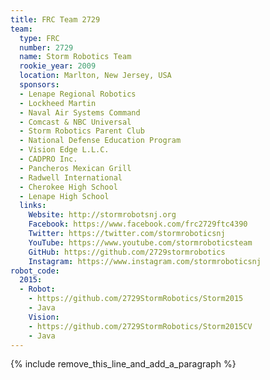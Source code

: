 ```yaml
---
title: FRC Team 2729
team:
  type: FRC
  number: 2729
  name: Storm Robotics Team
  rookie_year: 2009
  location: Marlton, New Jersey, USA
  sponsors:
  - Lenape Regional Robotics
  - Lockheed Martin
  - Naval Air Systems Command
  - Comcast & NBC Universal
  - Storm Robotics Parent Club
  - National Defense Education Program
  - Vision Edge L.L.C.
  - CADPRO Inc.
  - Pancheros Mexican Grill
  - Radwell International
  - Cherokee High School
  - Lenape High School
  links:
    Website: http://stormrobotsnj.org
    Facebook: https://www.facebook.com/frc2729ftc4390
    Twitter: https://twitter.com/stormroboticsnj
    YouTube: https://www.youtube.com/stormroboticsteam
    GitHub: https://github.com/2729stormrobotics
    Instagram: https://www.instagram.com/stormroboticsnj
robot_code:
  2015:
  - Robot:
    - https://github.com/2729StormRobotics/Storm2015
    - Java
    Vision:
    - https://github.com/2729StormRobotics/Storm2015CV
    - Java
---
```


{% include remove_this_line_and_add_a_paragraph %}